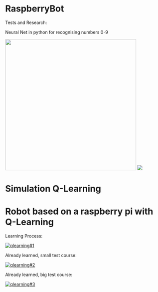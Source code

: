 # RaspberryBot

Tests and Research:

Neural Net in python for recognising numbers 0-9

<img src="https://www2.pic-upload.de/img/35150521/neuralNetNumbers.png" width="420" > 


<img src="https://www2.pic-upload.de/img/35676132/IMG_20180716_202319719_LL.jpg">

# Simulation Q-Learning

# Robot based on a raspberry pi with Q-Learning

Learning Process:

[![qlearning#1](http://img.youtube.com/vi/k1Fz0HDTMH0/0.jpg)](https://www.youtube.com/watch?v=k1Fz0HDTMH0)

Already learned, small test course:

[![qlearning#2](http://img.youtube.com/vi/-Xjh3J9O2Fg/0.jpg)](https://www.youtube.com/watch?v=-Xjh3J9O2Fg)

Already learned, big test course:

[![qlearning#3](http://img.youtube.com/vi/gvqk98M4y_8/0.jpg)](https://www.youtube.com/watch?v=gvqk98M4y_8)
